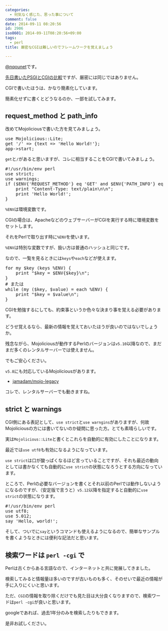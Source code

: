 ```yaml
---
categories:
  - 何気なく感じた、思った事について
comment: false
date: 2014-09-11 08:20:56
id: 2906
iso8601: 2014-09-11T08:20:56+09:00
tags:
  - perl
title: 厳密なCGIは難しいのでフレームワークを覚えましょう

---
```


<p><a href="https://twitter.com/nqounet">@nqounet</a>です。</p>

<p><a href="http://www.nishimiyahara.net/2014/09/09/084202">先日書いたPSGIとCGIの比較</a>ですが、厳密には同じではありません。</p>

<p>CGIで書いたほうは、かなり簡素化しています。</p>

<p>簡素化せずに書くとどうなるのか、一部を試してみます。</p>



<h2>request_method と path_info</h2>

<p>改めてMojoliciousで書いた方を見てみましょう。</p>

<pre class="lang:perl">
use Mojolicious::Lite;
get '/' => {text => 'Hello World!'};
app->start;
</pre>

<p><code>get</code>と<code>/</code>があると思いますが、コレに相当することをCGIで書いてみましょう。</p>

<pre class="lang:perl">
#!/usr/bin/env perl
use strict;
use warnings;
if ($ENV{'REQUEST_METHOD'} eq 'GET' and $ENV{'PATH_INFO'} eq '/' or $ENV{'PATH_INFO'} eq '') {
    print "Content-Type: text/plain\n\n";
    print 'Hello World!';
}
</pre>

<p><code>%ENV</code>は環境変数です。</p>

<p>CGIの場合は、ApacheなどのウェブサーバーがCGIを実行する時に環境変数をセットします。</p>

<p>それをPerlで取り出す時に<code>%ENV</code>を使います。</p>

<p><code>%ENV</code>は特別な変数ですが、扱い方は普通のハッシュと同じです。</p>

<p>なので、一覧を見るときには<code>keys</code>や<code>each</code>などが使えます。</p>

<pre class="lang:perl">
for my $key (keys %ENV) {
    print "$key = $ENV{$key}\n";
}
# または
while (my ($key, $value) = each %ENV) {
    print "$key = $value\n";
}
</pre>

<p>CGIを勉強するにしても、約束事というか色々な決まり事を覚える必要があります。</p>

<p>どうせ覚えるなら、最新の情報を覚えておいたほうが良いのではないでしょうか。</p>

<p>残念ながら、Mojoliciousが動作するPerlのバージョンは<code>v5.10</code>以降なので、まだまだ多くのレンタルサーバーでは使えません。</p>

<p>でもご安心ください。</p>

<p><code>v5.8</code>にも対応しているMojoliciousがあります。</p>

<ul>
<li><a href="https://github.com/jamadam/mojo-legacy">jamadam/mojo-legacy</a></li>
</ul>

<p>コレで、レンタルサーバーでも動きますね。</p>

<h2>strict と warnings</h2>

<p>CGI側にある表記として、<code>use strict</code>と<code>use warngins</code>がありますが、何故Mojoliciousの方には書いてないのか疑問に思った方。とても素晴らしいです。</p>

<p>実は<code>Mojolicious::Lite</code>と書くとこれらを自動的に有効にしたことになります。</p>

<p>最近では<code>use utf8</code>も有効になるようになっています。</p>

<p><code>use strict</code>は口が酸っぱくなるほど言っていることですが、それも最近の動向としては書かなくても自動的に<code>use strict</code>の状態になろうとする方向になっています。</p>

<p>ところで、Perlの必要なバージョンを書くとそれ以前のPerlでは動作しないようになるのですが、（安定版で言うと）<code>v5.12</code>以降を指定すると自動的に<code>use strict</code>の状態になります。</p>

<pre class="lang:perl">
#!/usr/bin/env perl
use utf8;
use 5.012;
say 'Hello, world!';
</pre>

<p>そして、ついでに<code>say</code>というコマンドも使えるようになるので、簡単なサンプルを書くようなときには便利な記法だと思います。</p>

<h2>検索ワードは <code>perl -cgi</code> で</h2>

<p>Perlは古くからある言語なので、インターネットと共に発展してきました。</p>

<p>検索してみると情報量は多いのですが古いものも多く、そのせいで最近の情報が手に入りにくいと思います。</p>

<p>ただ、<code>CGI</code>の情報を取り除くだけでも見た目は大分良くなりますので、検索ワードは<code>perl -cgi</code>が良いと思います。</p>

<p>googleであれば、過去1年分のみを検索したりもできます。</p>

<p>是非お試しください。</p>
    	